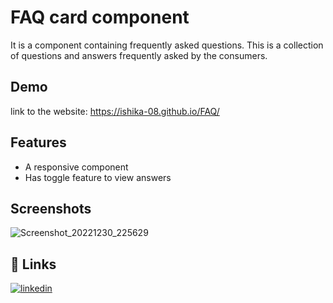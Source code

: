 
# FAQ card component

It is a component containing frequently asked questions. This is a collection of questions and answers frequently asked by the consumers.


## Demo

link to the website:
https://ishika-08.github.io/FAQ/


## Features

- A responsive component
- Has toggle feature to view answers


## Screenshots
![Screenshot_20221230_225629](https://user-images.githubusercontent.com/106862993/210242388-5c18f082-c683-471d-bb0b-63aec5bd3554.png)

## 🔗 Links

[![linkedin](https://img.shields.io/badge/linkedin-0A66C2?style=for-the-badge&logo=linkedin&logoColor=white)](https://www.linkedin.com/in/ishika-ranjan-75970a23b/)



